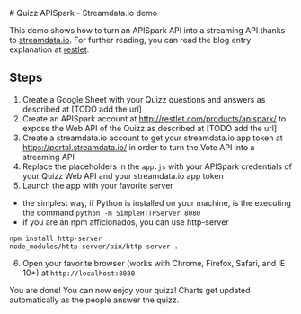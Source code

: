 # Quizz APISpark - Streamdata.io demo

This demo shows how to turn an APISpark API into a streaming API thanks to [streamdata.io](http://streamdata.io/). For 
further reading, you can read the blog entry explanation at [restlet](http://restlet.com/blog/2015/07/08/create-a-quiz-application-with-google-sheets-apispark-streamdata-io-and-d3-js/).

## Steps

1. Create a Google Sheet with your Quizz questions and answers as described at [TODO add the url]
2. Create an APISpark account at http://restlet.com/products/apispark/ to expose the Web API of the Quizz as described at [TODO add the url]
3. Create a streamdata.io account to get your streamdata.io app token at https://portal.streamdata.io/ in order to turn
the Vote API into a streaming API
4. Replace the placeholders in the `app.js` with your APISpark credentials of your Quizz Web API and your streamdata.io app token
5. Launch the app with your favorite server
  * the simplest way, if Python is installed on your machine, is the executing the command `python -m SimpleHTTPServer 8080` 
  * if you are an npm afficionados, you can use http-server
  
  ```
  npm install http-server
  node_modules/http-server/bin/http-server .
  ```  

6. Open your favorite browser (works with Chrome, Firefox, Safari, and IE 10+) at `http://localhost:8080`

You are done! You can now enjoy your quizz! Charts get updated automatically as the people answer the quizz.
